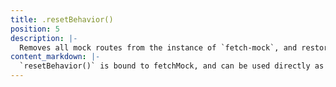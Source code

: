 ```yaml
---
title: .resetBehavior()
position: 5
description: |-
  Removes all mock routes from the instance of `fetch-mock`, and restores `fetch` to its original implementation if movcking globally. Will not clear data recorded for `fetch`'s calls. 
content_markdown: |-
  `resetBehavior()` is bound to fetchMock, and can be used directly as a callback e.g. `afterEach(fetchMock.resetBehavior)` will work just fine. There is no need for `afterEach(function () {fetchMock.resetBehavior()})`
---
```

